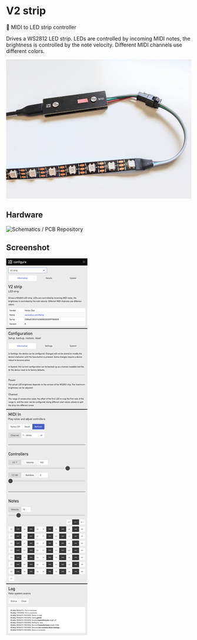 # V2 strip

🚦 MIDI to LED strip controller

Drives a WS2812 LED strip. LEDs are controlled by incoming MIDI notes, the
brightness is controlled by the note velocity. Different MIDI channels use
different colors.

![strip hardware](images/front.jpg?raw=true)

## Hardware

![Schematics / PCB Repository](https://github.com/versioduo/strip-hardware)

## Screenshot

![Screenshot](images/configure.png?raw=true)
